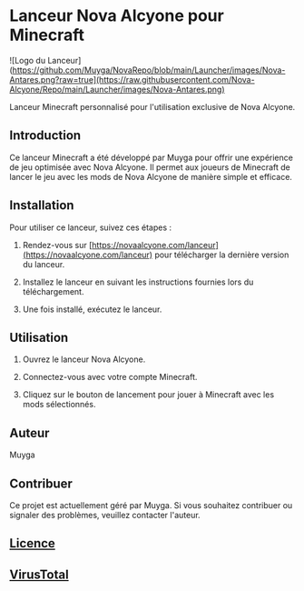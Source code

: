 # Lanceur Nova Alcyone pour Minecraft

![Logo du Lanceur](https://github.com/Muyga/NovaRepo/blob/main/Launcher/images/Nova-Antares.png?raw=true](https://raw.githubusercontent.com/Nova-Alcyone/Repo/main/Launcher/images/Nova-Antares.png)

Lanceur Minecraft personnalisé pour l'utilisation exclusive de Nova Alcyone.

## Introduction

Ce lanceur Minecraft a été développé par Muyga pour offrir une expérience de jeu optimisée avec Nova Alcyone. Il permet aux joueurs de Minecraft de lancer le jeu avec les mods de Nova Alcyone de manière simple et efficace.

## Installation

Pour utiliser ce lanceur, suivez ces étapes :

1. Rendez-vous sur [https://novaalcyone.com/lanceur](https://novaalcyone.com/lanceur) pour télécharger la dernière version du lanceur.

2. Installez le lanceur en suivant les instructions fournies lors du téléchargement.

3. Une fois installé, exécutez le lanceur.

## Utilisation

1. Ouvrez le lanceur Nova Alcyone.

2. Connectez-vous avec votre compte Minecraft.

3. Cliquez sur le bouton de lancement pour jouer à Minecraft avec les mods sélectionnés.

## Auteur

Muyga

## Contribuer

Ce projet est actuellement géré par Muyga. Si vous souhaitez contribuer ou signaler des problèmes, veuillez contacter l'auteur.

## [Licence](https://github.com/Muyga/NovaRepo/blob/main/LICENSE.md)

## [VirusTotal](https://www.virustotal.com/gui/file/ae4580b1616600fb6e7f1751b8f9ccf3f0d984640624a96064da952018ada77d)
